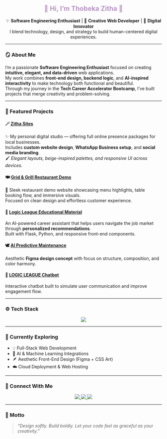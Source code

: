 <h2 align="center" style="color:#B694C0;">🌸 Hi, I’m <b>Thobeka Zitha</b> 🌸</h2>
<p align="center">
✨ <b>Software Engineering Enthusiast</b> | 🎨 <b>Creative Web Developer</b> | 🌿 <b>Digital Innovator</b><br>
I blend technology, design, and strategy to build human-centered digital experiences.
</p>
 
---
 
### 🪞 About Me  
I’m a passionate **Software Engineering Enthusiast** focused on creating **intuitive, elegant, and data-driven** web applications.  
My work combines **front-end design, backend logic**, and **AI-inspired interactivity** to make technology both functional and beautiful.  
Through my journey in the **Tech Career Accelerator Bootcamp**, I’ve built projects that merge creativity and problem-solving.
 
---
 
### 💼 Featured Projects  
 
#### 🪄 [Zitha Sites]([https://sites.google.com/view/zithasites])
✨ My personal digital studio — offering full online presence packages for local businesses.  
Includes **custom website design**, **WhatsApp Business setup**, and **social media branding**.  
🖌️ *Elegant layouts, beige-inspired palettes, and responsive UI across devices.*
 
#### 🍽️ [Grid & Grill Restaurant Demo](https://grid-and-grill-r9prxts.gamma.site/)
🍷 Sleek restaurant demo website showcasing menu highlights, table booking flow, and immersive visuals.  
Focused on clean design and effortless customer experience.  
 
#### 🤖 [Logic League Educational Material](https://logic-league.vercel.app/)
An AI-powered career assistant that helps users navigate the job market through **personalized recommendations**.  
Built with Flask, Python, and responsive front-end components.
 
#### 🕊️ [AI Predictive Maintenance](https://crow-flask-51049066.figma.site/)
Aesthetic **Figma design concept** with focus on structure, composition, and color harmony.  
 
#### 💬 [LOGIC LEAGUE Chatbot](https://landbot.online/v3/H-3106021-L0BWBVHVKR7Y1AMH/index.html)
Interactive chatbot built to simulate user communication and improve engagement flow.
 
---
 
### ⚙️ Tech Stack  
<p align="center">
<img src="https://skillicons.dev/icons?i=html,css,js,python,flask,canva,vscode,github" />
</p>
 
---
 
### 🌱 Currently Exploring  
- 💡 Full-Stack Web Development  
- 🤖 AI & Machine Learning Integrations  
- 🪶 Aesthetic Front-End Design (Figma + CSS Art)  
- ☁️ Cloud Deployment & Web Hosting  
 
---
 
### 💌 Connect With Me  
<p align="center">
<a href="([https://linkedin.com/in/thobekazitha])">
<img src="https://img.shields.io/badge/LinkedIn-%23B694C0.svg?style=for-the-badge&logo=linkedin&logoColor=white"/>
</a>
<a href="mailto:thobekazitha40@gmail.com">
<img src="https://img.shields.io/badge/Email-%23E5C7D6.svg?style=for-the-badge&logo=gmail&logoColor=8C489F"/>
</a>
<a href="[https://c0qai4ygity3.trickle.host](https://gamma.app/docs/Hi-Im-Thobeka-Zitha-Software-Engineering-Enthusiast-wm0lp569rsnainm?mode=doc)">
<img src="https://img.shields.io/badge/Portfolio-%23F3E6DA.svg?style=for-the-badge&logo=google-chrome&logoColor=8C489F"/>
</a>
</p>
 
---
 
### 🌸 Motto  
> *“Design softly. Build boldly. Let your code feel as graceful as your creativity.”*
 
